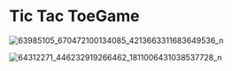 # Tic Tac ToeGame

![63985105_670472100134085_4213663311683649536_n](https://user-images.githubusercontent.com/46280184/60797422-21115c00-a167-11e9-975a-6c986f973c59.jpg)

![64312271_446232919266462_1811006431038537728_n](https://user-images.githubusercontent.com/46280184/60797423-21115c00-a167-11e9-9f5a-c6623ba9278b.jpg)
